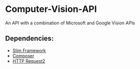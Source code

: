 # Computer-Vision-API
An API with a combination of Microsoft and Google Vision APIs

## Dependencies:
- [Slim Framework](www.slimframework.com)
- [Composer](https://getcomposer.org)
- [HTTP Request2](http://pear.php.net/manual/en/package.http.http-request2.php)